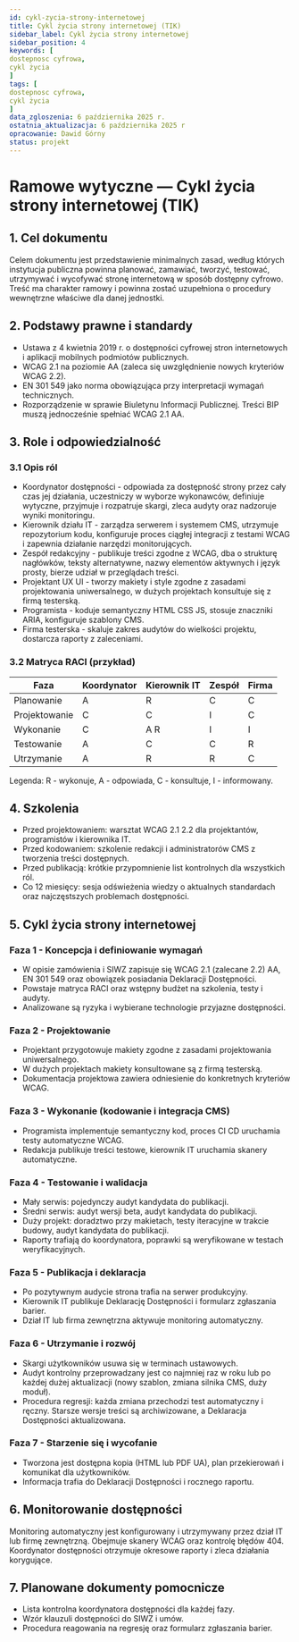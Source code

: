 ```yaml
---
id: cykl-zycia-strony-internetowej
title: Cykl życia strony internetowej (TIK)
sidebar_label: Cykl życia strony internetowej
sidebar_position: 4 
keywords: [
dostepnosc cyfrowa, 
cykl życia
]
tags: [
dostepnosc cyfrowa, 
cykl życia
]
data_zgloszenia: 6 października 2025 r.
ostatnia_aktualizacja: 6 października 2025 r
opracowanie: Dawid Górny
status: projekt
---
```





# Ramowe wytyczne — Cykl życia strony internetowej (TIK)

## 1. Cel dokumentu

Celem dokumentu jest przedstawienie minimalnych zasad, według których
instytucja publiczna powinna planować, zamawiać, tworzyć, testować,
utrzymywać i wycofywać stronę internetową w sposób dostępny cyfrowo.
Treść ma charakter ramowy i powinna zostać uzupełniona o procedury
wewnętrzne właściwe dla danej jednostki.

## 2. Podstawy prawne i standardy

* Ustawa z 4 kwietnia 2019 r. o dostępności cyfrowej stron
internetowych i aplikacji mobilnych podmiotów publicznych.
* WCAG 2.1 na poziomie AA (zaleca się uwzględnienie nowych kryteriów
WCAG 2.2).
* EN 301 549 jako norma obowiązująca przy interpretacji wymagań
technicznych.
* Rozporządzenie w sprawie Biuletynu Informacji Publicznej. Treści BIP
muszą jednocześnie spełniać WCAG 2.1 AA.

## 3. Role i odpowiedzialność

### 3.1 Opis ról

* Koordynator dostępności - odpowiada za dostępność strony przez cały
czas jej działania, uczestniczy w wyborze wykonawców, definiuje
wytyczne, przyjmuje i rozpatruje skargi, zleca audyty oraz nadzoruje
wyniki monitoringu.
* Kierownik działu IT - zarządza serwerem i systemem CMS, utrzymuje
repozytorium kodu, konfiguruje proces ciągłej integracji z testami WCAG
i zapewnia działanie narzędzi monitorujących.
* Zespół redakcyjny - publikuje treści zgodne z WCAG, dba o strukturę
nagłówków, teksty alternatywne, nazwy elementów aktywnych i język
prosty, bierze udział w przeglądach treści.
* Projektant UX UI - tworzy makiety i style zgodne z zasadami
projektowania uniwersalnego, w dużych projektach konsultuje się z firmą
testerską.
* Programista - koduje semantyczny HTML CSS JS, stosuje znaczniki
ARIA, konfiguruje szablony CMS.
* Firma testerska - skaluje zakres audytów do wielkości projektu,
dostarcza raporty z zaleceniami.

### 3.2 Matryca RACI (przykład)

| Faza            | Koordynator | Kierownik IT | Zespół         | Firma         |
|-----------------|-------------|--------------|---------------|---------------|
| Planowanie      | A           | R            | C             | C             |
| Projektowanie   | C           | C            | I             | C             |
| Wykonanie       | C           | A R          | I             | I             |
| Testowanie      | A           | C            | C             | R             |
| Utrzymanie      | A           | R            | R             | C             |

Legenda: R - wykonuje, A - odpowiada, C - konsultuje, I - informowany.

## 4. Szkolenia

* Przed projektowaniem: warsztat WCAG 2.1 2.2 dla projektantów,
programistów i kierownika IT.
* Przed kodowaniem: szkolenie redakcji i administratorów CMS z
tworzenia treści dostępnych.
* Przed publikacją: krótkie przypomnienie list kontrolnych dla
wszystkich ról.
* Co 12 miesięcy: sesja odświeżenia wiedzy o aktualnych standardach
oraz najczęstszych problemach dostępności.

## 5. Cykl życia strony internetowej

### Faza 1 - Koncepcja i definiowanie wymagań

* W opisie zamówienia i SIWZ zapisuje się WCAG 2.1 (zalecane 2.2) AA,
EN 301 549 oraz obowiązek posiadania Deklaracji Dostępności.
* Powstaje matryca RACI oraz wstępny budżet na szkolenia, testy i
audyty.
* Analizowane są ryzyka i wybierane technologie przyjazne dostępności.

### Faza 2 - Projektowanie

* Projektant przygotowuje makiety zgodne z zasadami projektowania
uniwersalnego.
* W dużych projektach makiety konsultowane są z firmą testerską.
* Dokumentacja projektowa zawiera odniesienie do konkretnych kryteriów
WCAG.

### Faza 3 - Wykonanie (kodowanie i integracja CMS)

* Programista implementuje semantyczny kod, proces CI CD uruchamia
testy automatyczne WCAG.
* Redakcja publikuje treści testowe, kierownik IT uruchamia skanery
automatyczne.

### Faza 4 - Testowanie i walidacja

* Mały serwis: pojedynczy audyt kandydata do publikacji.
* Średni serwis: audyt wersji beta, audyt kandydata do publikacji.
* Duży projekt: doradztwo przy makietach, testy iteracyjne w trakcie
budowy, audyt kandydata do publikacji.
* Raporty trafiają do koordynatora, poprawki są weryfikowane w testach
weryfikacyjnych.

### Faza 5 - Publikacja i deklaracja

* Po pozytywnym audycie strona trafia na serwer produkcyjny.
* Kierownik IT publikuje Deklarację Dostępności i formularz zgłaszania
barier.
* Dział IT lub firma zewnętrzna aktywuje monitoring automatyczny.

### Faza 6 - Utrzymanie i rozwój

* Skargi użytkowników usuwa się w terminach ustawowych.
* Audyt kontrolny przeprowadzany jest co najmniej raz w roku lub po
każdej dużej aktualizacji (nowy szablon, zmiana silnika CMS, duży
moduł).
* Procedura regresji: każda zmiana przechodzi test automatyczny i
ręczny. Starsze wersje treści są archiwizowane, a Deklaracja Dostępności
aktualizowana.

### Faza 7 - Starzenie się i wycofanie

* Tworzona jest dostępna kopia (HTML lub PDF UA), plan przekierowań i
komunikat dla użytkowników.
* Informacja trafia do Deklaracji Dostępności i rocznego raportu.

## 6. Monitorowanie dostępności

Monitoring automatyczny jest konfigurowany i utrzymywany przez dział IT lub firmę zewnętrzną. Obejmuje skanery WCAG oraz kontrolę błędów 404. Koordynator dostępności otrzymuje okresowe raporty i zleca działania korygujące.

## 7. Planowane dokumenty pomocnicze

* Lista kontrolna koordynatora dostępności dla każdej fazy.
* Wzór klauzuli dostępności do SIWZ i umów.
* Procedura reagowania na regresję oraz formularz zgłaszania barier.